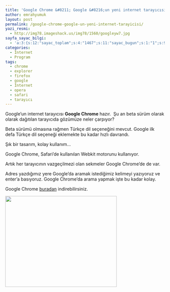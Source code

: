 ```yaml
---
title: 'Google Chrome &#8211; Google &#8216;un yeni internet tarayıcısı'
author: emrahyumuk
layout: post
permalink: /google-chrome-google-un-yeni-internet-tarayicisi/
yazi_resmi:
  - http://img78.imageshack.us/img78/1560/googleyw7.jpg
sayfa_sayac_bilgi:
  - 'a:3:{s:12:"sayac_toplam";s:4:"1467";s:11:"sayac_bugun";s:1:"1";s:9:"son_okuma";s:10:"1364908001";}'
categories:
  - İnternet
  - Program
tags:
  - chrome
  - explorer
  - firefox
  - google
  - İnternet
  - opera
  - safari
  - tarayıcı
---
```

Google&#8217;un internet tarayıcısı **Google Chrome** hazır.  Şu an beta sürüm olarak olarak dağıtılan tarayıcıda gözümüze neler çarpıyor?

Beta sürümü olmasına rağmen Türkçe dil seçeneğini mevcut. Google ilk defa Türkçe dil seçeneği eklemekte bu kadar hızlı davrandı.

Şık bir tasarım, kolay kullanım&#8230;

<!--more-->

Google Chrome, Safari&#8217;de kullanılan Webkit motorunu kullanıyor.

Artık her tarayıcının vazgeçilmezi olan sekmeler Google Chrome&#8217;de de var.

Adres yazdığımız yere Google&#8217;da aramak istediğimiz kelimeyi yazıyoruz ve enter&#8217;a basıyoruz. Google Chrome&#8217;da arama yapmak işte bu kadar kolay.

Google Chrome <a href="http://www.google.com/chrome/index.html?hl=tr&brand=CHMG&utm_source=tr-hpp&utm_medium=hpp&utm_campaign=tr" target="_blank">buradan</a> indirebilirsiniz.

<a href="http://www.google.com/chrome/index.html?hl=tr&brand=CHMG&utm_source=tr-hpp&utm_medium=hpp&utm_campaign=tr" target="_blank"><img class="alignnone" title="Google Chrome - Googleun yeni tarayıcısı" src="http://img297.imageshack.us/img297/8769/chromefg7.jpg" alt="" width="352" height="287" /></a>